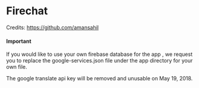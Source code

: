 # Firechat

Credits: https://github.com/amansahil

<h4>Important</h4>

<p>If you would like to use your own firebase database for the app , we request you to replace the google-services.json file under the app directory for your own file.</p>
<p>The google translate api key will be removed and unusable on May 19, 2018.</p>
